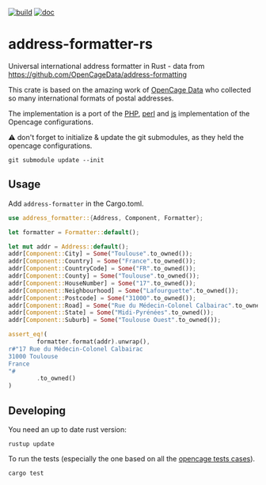 
[![build](https://api.travis-ci.org/CanalTP/address-formatter-rs.svg)](https://travis-ci.org/CanalTP/address-formatter-rs)
[![doc](https://docs.rs/address-formatter-rs/badge.svg)](https://docs.rs/address-formatter-rs)

# address-formatter-rs
Universal international address formatter in Rust - data from https://github.com/OpenCageData/address-formatting

This crate is based on the amazing work of [OpenCage Data](https://github.com/OpenCageData/address-formatting/) who collected so many international formats of postal addresses.

The implementation is a port of the [PHP](https://github.com/predicthq/address-formatter-php/blob/master/src/Formatter.php), [perl](https://github.com/OpenCageData/perl-Geo-Address-Formatter/blob/master/lib/Geo/Address/Formatter.pm) and [js](https://github.com/fragaria/address-formatter/blob/master/src/index.js) implementation of the Opencage configurations.

:warning: don't forget to initialize & update the git submodules, as they held the opencage configurations.

`git submodule update --init`

## Usage

Add `address-formatter` in the Cargo.toml.

```rust
use address_formatter::{Address, Component, Formatter};

let formatter = Formatter::default();

let mut addr = Address::default();
addr[Component::City] = Some("Toulouse".to_owned());
addr[Component::Country] = Some("France".to_owned());
addr[Component::CountryCode] = Some("FR".to_owned());
addr[Component::County] = Some("Toulouse".to_owned());
addr[Component::HouseNumber] = Some("17".to_owned());
addr[Component::Neighbourhood] = Some("Lafourguette".to_owned());
addr[Component::Postcode] = Some("31000".to_owned());
addr[Component::Road] = Some("Rue du Médecin-Colonel Calbairac".to_owned());
addr[Component::State] = Some("Midi-Pyrénées".to_owned());
addr[Component::Suburb] = Some("Toulouse Ouest".to_owned());

assert_eq!(
        formatter.format(addr).unwrap(),
r#"17 Rue du Médecin-Colonel Calbairac
31000 Toulouse
France
"#
        .to_owned()
)

```

## Developing

You need an up to date rust version:

`rustup update`

To run the tests (especially the one based on all the [opencage tests cases](./address-formatting/testcases)).

`cargo test`
